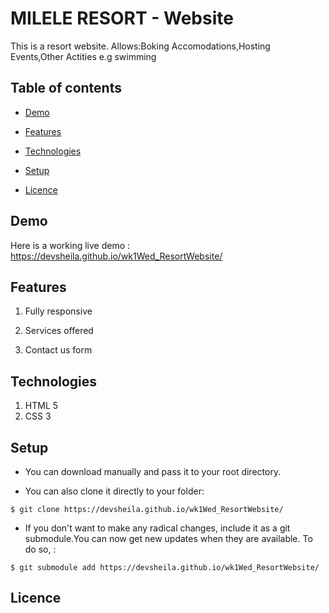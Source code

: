 # MILELE RESORT -    Website
This is a resort website.
Allows:Boking Accomodations,Hosting Events,Other Actities e.g swimming 

## Table of contents
* [Demo](#demo)
 
* [Features](#features)

* [Technologies](#technologies)

* [Setup](#setup)



* [Licence](#Licence)

## Demo
Here is a working live demo :   https://devsheila.github.io/wk1Wed_ResortWebsite/
## Features

1. Fully responsive

1.  Services offered

1. Contact us form





## Technologies

1. HTML 5
1. CSS 3





## Setup

* You can download  manually and pass it to your root directory.

* You can also clone it directly to your folder:

```
$ git clone https://devsheila.github.io/wk1Wed_ResortWebsite/

```

* If you don't want to make any radical changes, include it as a git submodule.You  can now get new updates when they are available. To do so, :

```
$ git submodule add https://devsheila.github.io/wk1Wed_ResortWebsite/

```





## Licence


